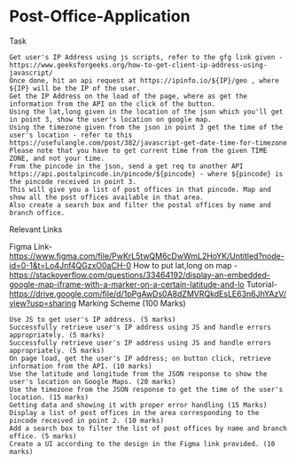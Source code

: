 # Post-Office-Application
Task

    Get user's IP Address using js scripts, refer to the gfg link given - https://www.geeksforgeeks.org/how-to-get-client-ip-address-using-javascript/
    Once done, hit an api request at https://ipinfo.io/${IP}/geo , where ${IP} will be the IP of the user.
    Get the IP Address on the load of the page, where as get the information from the API on the click of the button.
    Using the lat,long given in the location of the json which you'll get in point 3, show the user's location on google map.
    Using the timezone given from the json in point 3 get the time of the user's location - refer to this https://usefulangle.com/post/382/javascript-get-date-time-for-timezone
    Please note that you have to get current time from the given TIME ZONE, and not your time.
    From the pincode in the json, send a get req to another API https://api.postalpincode.in/pincode/${pincode} - where ${pincode} is the pincode received in point 3.
    This will give you a list of post offices in that pincode. Map and show all the post offices available in that area.
    Also create a search box and filter the postal offices by name and branch office.

Relevant Links

Figma Link- https://www.figma.com/file/PwKrL5twQM6cDwWmL2HoYK/Untitled?node-id=0-1&t=Lo4Jnf4QGzxO0aCH-0
How to put lat,long on map - https://stackoverflow.com/questions/33464192/display-an-embedded-google-map-iframe-with-a-marker-on-a-certain-latitude-and-lo
Tutorial- https://drive.google.com/file/d/1pPgAwDs0A8dZMVRQkdEsLE63n6JhYAzV/view?usp=sharing
Marking Scheme (100 Marks)

    Use JS to get user's IP address. (5 marks)
    Successfully retrieve user's IP address using JS and handle errors appropriately. (5 marks)
    Successfully retrieve user's IP address using JS and handle errors appropriately. (5 marks)
    On page load, get the user's IP address; on button click, retrieve information from the API. (10 marks)
    Use the latitude and longitude from the JSON response to show the user's location on Google Maps. (20 marks)
    Use the timezone from the JSON response to get the time of the user's location. (15 marks)
    Getting data and showing it with proper error handling (15 Marks)
    Display a list of post offices in the area corresponding to the pincode received in point 2. (10 marks)
    Add a search box to filter the list of post offices by name and branch office. (5 marks)
    Create a UI according to the design in the Figma link provided. (10 marks)

